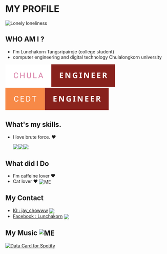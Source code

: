 # MY PROFILE
![Lonely loneliness](https://github.com/user-attachments/assets/e018c0ff-7d15-482c-90e6-8f2356f491a8)
## WHO AM I ?
- I'm Lunchakorn Tangsripairoje (college student)
- computer engineering and digital technology Chulalongkorn university

![forthebadge](https://github.com/CEDT-Chula/For-The-Cedt-Badge/blob/main/badges/chula-engineer.svg?raw=true)
![forthebadge](https://github.com/CEDT-Chula/For-The-Cedt-Badge/blob/main/badges/cedt-engineer.svg?raw=true)
## What's my skills.

- I love brute force. ❤️

   <img src="https://img.icons8.com/?size=45&id=40669&format=png&color=000000"/><img src="https://img.icons8.com/?size=45&id=13441&format=png&color=000000"/><img src="https://img.icons8.com/?size=45&id=9vdP7gCiMiAA&format=png&color=000000"/>
## What did I Do
- I'm caffeine lover ❤️
- Cat lover ❤️ <img src="https://github.com/user-attachments/assets/62c8777c-6d28-42cb-8727-0d0414ac77a1" width="50" alt="ME" p align ="center" />

## My Contact 
- [IG : jay_chowww](https://www.instagram.com/jay_chowww/) <img src="https://img.icons8.com/?size=25&id=32323&format=png&color=000000" p align ="center" />
- [Facebook : Lunchakorn](https://www.facebook.com/lunchakorn.tangsriparoje?locale=th_TH)     <img src="https://img.icons8.com/?size=25&id=118497&format=png&color=000000" p align ="center" />

## My Music <img src="https://img.icons8.com/?size=100&id=G9XXzb9XaEKX&format=png&color=000000" width="50" alt="ME" p align ="center" />
<a href="https://data-card-for-spotify.herokuapp.com/card?user_id=8rj6zwfkjxn73m0gg2zx3d0vp">
  <img src="https://data-card-for-spotify.herokuapp.com/api/card?user_id=8rj6zwfkjxn73m0gg2zx3d0vp" alt="Data Card for Spotify">
</a>
